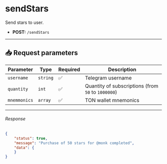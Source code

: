 # sendStars

Send stars to user.

- **POST:** `/sendStars`

---

## 📥 Request parameters

| **Parameter** | **Type** | **Required**  | **Description**                                    |
|---------------|----------|---------------|----------------------------------------------------|
| `username`    | `string` | ✅            | Telegram username                                  |
| `quantity`    | `int`    | ✅            | Quantity of subscriptions (from `50` to `1000000`) |
| `mnemmonics`  | `array`  | ✅            | TON wallet mnemonics                               |

---

###### Response

```json
{
    "status": true,
    "message": "Purchase of 50 stars for @monk completed",
    "data": {
    }
}
```